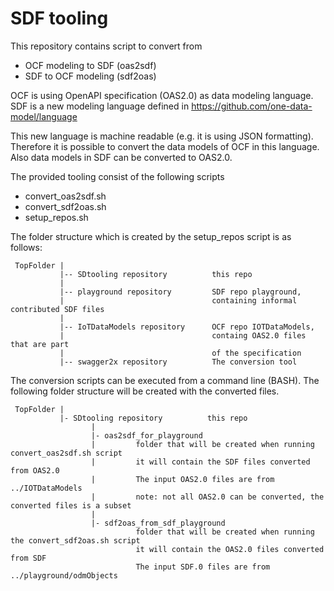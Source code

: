 # SDF tooling

This repository contains script to convert from 
- OCF modeling to SDF (oas2sdf)
- SDF to OCF modeling (sdf2oas)

OCF is using OpenAPI specification (OAS2.0) as data modeling language.
SDF is a new modeling language defined in https://github.com/one-data-model/language

This new language is machine readable (e.g. it is using JSON formatting).
Therefore it is possible to convert the data models of OCF in this language.
Also data models in SDF can be converted to OAS2.0.

The provided tooling consist of the following scripts
- convert_oas2sdf.sh
- convert_sdf2oas.sh
- setup_repos.sh

The folder structure which is created by the setup_repos script is as follows:

     TopFolder |
               |-- SDtooling repository          this repo
               |
               |-- playground repository         SDF repo playground, 
               |                                 containing informal contributed SDF files 
               |
               |-- IoTDataModels repository      OCF repo IOTDataModels, 
               |                                 containg OAS2.0 files that are part 
               |                                 of the specification
               |-- swagger2x repository          The conversion tool

The conversion scripts can be executed from a command line (BASH).
The following folder structure will be created with the converted files.
        
     TopFolder |
               |- SDtooling repository          this repo
                      |
                      |- oas2sdf_for_playground
                      |         folder that will be created when running convert_oas2sdf.sh script
                      |         it will contain the SDF files converted from OAS2.0 
                      |         The input OAS2.0 files are from ../IOTDataModels
                      |         note: not all OAS2.0 can be converted, the converted files is a subset
                      |
                      |- sdf2oas_from_sdf_playground
                                folder that will be created when running the convert_sdf2oas.sh script
                                it will contain the OAS2.0 files converted from SDF 
                                The input SDF.0 files are from ../playground/odmObjects
                               